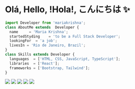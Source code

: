 # Olá, Hello, !Hola!, こんにちは ✨ 
```js
import Developer from 'mariakrishna';
class AboutMe extends  Developer {
  name     = 'Maria Krishna';
  startedStyding    = 'to be a Full Stack Developer';
  lookingFor  = 'a job';
  livesIn = 'Rio de Janeiro, Brazil';
}
class Skills extends Developer {
  languages  = ['HTML, CSS, JavaScript, TypeScript'];
  libraries  = ['React'];
  frameworks = ['Bootstrap, Tailwind'];
}
```

<p align="left">
  <a href="mailto:mkadonai@gmail.com" alt="Gmail">
  <img src="https://img.shields.io/badge/-Gmail-FF0000?style=flat-square&labelColor=FF0000&logo=gmail&logoColor=white&link=LINK-DO-SEU-EMAIL" /></a>

  <a href="https://www.linkedin.com/in/maria-krishna-adonai-vieia-132361184/" alt="Linkedin">
  <img src="https://img.shields.io/badge/-Linkedin-0e76a8?style=flat-square&logo=Linkedin&logoColor=white&link=LINK-DO-SEU-LINKEDIN" /></a>

  <a href="https://api.whatsapp.com/send?phone=5521998519531&text=O" alt="WhatsApp">
  <img src="https://img.shields.io/badge/-WhatsApp-25d366?style=flat-square&labelColor=25d366&logo=whatsapp&logoColor=white&link=API-DO-SEU-WHATSAPP"/></a>

  <a href="https://www.facebook.com/mariakrishnaav" alt="Facebook">
  <img src="https://img.shields.io/badge/-Facebook-3b5998?style=flat-square&labelColor=3b5998&logo=facebook&logoColor=white&link=LINK-DO-SEU-FACEBOOK"/></a>

  <a href="https://www.instagram.com/krishna.mkv/" alt="Instagram">
  <img src="https://img.shields.io/badge/-Instagram-DF0174?style=flat-square&labelColor=DF0174&logo=instagram&logoColor=white&link=LINK-DO-SEU-INSTAGRAM"/></a>
</p>  
